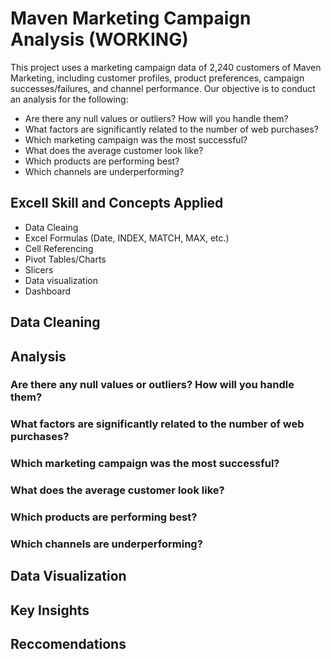 # Maven Marketing Campaign Analysis (WORKING)
This project uses a marketing campaign data of 2,240 customers of Maven Marketing, including customer profiles, product preferences, campaign successes/failures, and channel performance. Our objective is to conduct an analysis for the following: 
- Are there any null values or outliers? How will you handle them?
- What factors are significantly related to the number of web purchases?
- Which marketing campaign was the most successful?
- What does the average customer look like?
- Which products are performing best?
- Which channels are underperforming?

## Excell Skill and Concepts Applied
- Data Cleaing
- Excel Formulas (Date, INDEX, MATCH, MAX, etc.)
- Cell Referencing
- Pivot Tables/Charts
- Slicers
- Data visualization
- Dashboard

## Data Cleaning

## Analysis
### Are there any null values or outliers? How will you handle them?

### What factors are significantly related to the number of web purchases?

### Which marketing campaign was the most successful?

### What does the average customer look like?

### Which products are performing best?

### Which channels are underperforming?

## Data Visualization

## Key Insights

## Reccomendations
